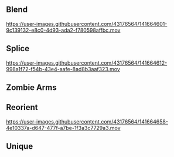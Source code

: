 ## Blend


https://user-images.githubusercontent.com/43176564/141664601-9c139132-e8c0-4d93-ada2-f780598affbc.mov


## Splice


https://user-images.githubusercontent.com/43176564/141664612-998a1f72-f54b-43e4-aafe-8ad8b3aaf323.mov


## Zombie Arms

## Reorient


https://user-images.githubusercontent.com/43176564/141664658-4e10337a-d647-477f-a7be-1f3a3c7729a3.mov




## Unique

